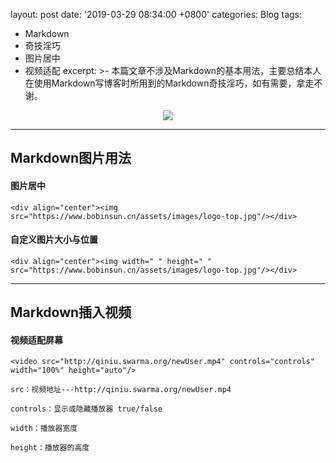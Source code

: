 
layout: post
date: '2019-03-29 08:34:00 +0800'
categories: Blog
tags:
  - Markdown
  - 奇技淫巧
  - 图片居中
  - 视频适配
excerpt: >-
  本篇文章不涉及Markdown的基本用法，主要总结本人在使用Markdown写博客时所用到的Markdown奇技淫巧，如有需要，拿走不谢。

<div align="center"><img src="https://www.bobinsun.cn/assets/images/logo-top.jpg"/></div>

---

## Markdown图片用法

#### 图片居中

```
<div align="center"><img src="https://www.bobinsun.cn/assets/images/logo-top.jpg"/></div>
```

#### 自定义图片大小与位置

```
<div align="center"><img width=" " height=" " src="https://www.bobinsun.cn/assets/images/logo-top.jpg"/></div>
```

---

## Markdown插入视频

#### 视频适配屏幕

```
<video src="http://qiniu.swarma.org/newUser.mp4" controls="controls" width="100%" height="auto"/>

```

```
src：视频地址---http://qiniu.swarma.org/newUser.mp4

controls：显示或隐藏播放器 true/false

width：播放器宽度

height：播放器的高度
```